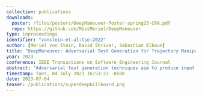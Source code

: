 ```yaml
---
collection: publications
downloads:
  poster: /files/posters/DeepManeuver-Poster-spring23-CRA.pdf
  repo: https://github.com/MissMeriel/DeepManeuver
type: inproceedings
identifier: "vonstein-et-al:tse:2022"
author: [Meriel von Stein, David Shriver, Sebastian Elbaum]
title: "DeepManeuver: Adversarial Test Generation for Trajectory Manipulation of Autonomous Vehicles"
year: 2023
conference: IEEE Transactions on Software Engineering Journal
abstract: "Adversarial test generation techniques aim to produce input perturbations that cause a DNN to compute incorrect outputs. For autonomous vehicles driven by a DNN, however, the effect of such perturbations are attenuated by other parts of the system and are less effective as vehicle state evolves. In this work we argue that for adversarial testing perturbations to be effective on autonomous vehicles, they must account for the subtle interplay between the DNN and vehicle states. Building on that insight, we develop DeepManeuver, an automated framework that interleaves adversarial test generation with vehicle trajectory physics simulation.  Thus, as the vehicle moves along a trajectory, DeepManeuver enables the refinement of candidate perturbations to: (1) account for changes in the state of the vehicle that may affect how the perturbation is perceived by the system; (2) retain the effect of the perturbation on previous states so that the current state is still reachable and past trajectory is preserved; and (3) result in multi-target maneuvers that require fulfillment of vehicle state sequences (e.g. reaching locations in a road to navigate a tight turn). Our assessment reveals that DeepManeuver can generate perturbations to force maneuvers more effectively and consistently than state-of-the-art techniques by 20.7 percentage points on average. We also show DeepManeuver's effectiveness at disrupting vehicle behavior to achieve multi-target maneuvers with a minimum 52% rate of success."
timestamp: Tues, 04 July 2023 16:53:23 -0500
date: 2023-07-04
teaser: /publications/superdeepbillboard.png
---
```

